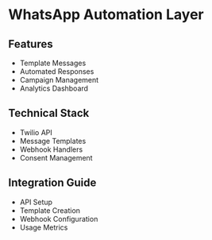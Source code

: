 
# WhatsApp Automation Layer

## Features
- Template Messages
- Automated Responses
- Campaign Management
- Analytics Dashboard

## Technical Stack
- Twilio API
- Message Templates
- Webhook Handlers
- Consent Management

## Integration Guide
- API Setup
- Template Creation
- Webhook Configuration
- Usage Metrics
